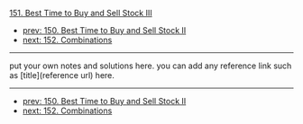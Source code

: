 [151. Best Time to Buy and Sell Stock III](http://www.lintcode.com/problem/best-time-to-buy-and-sell-stock-iii)

- [prev: 150. Best Time to Buy and Sell Stock II](150-best-time-to-buy-and-sell-stock-ii.md)
- [next: 152. Combinations](152-combinations.md)

---

put your own notes and solutions here.
you can add any reference link such as [title](reference url) here.

---

- [prev: 150. Best Time to Buy and Sell Stock II](150-best-time-to-buy-and-sell-stock-ii.md)
- [next: 152. Combinations](152-combinations.md)
